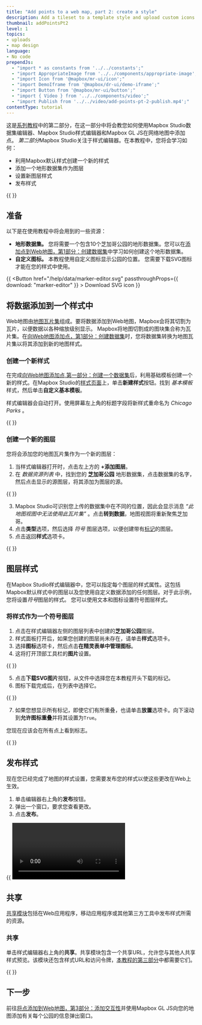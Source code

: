```yaml
---
title: "Add points to a web map, part 2: create a style"
description: Add a tileset to a template style and upload custom icons in Mapbox Studio.
thumbnail: addPointsPt2
level: 1
topics:
- uploads
- map design
language:
- No code
prependJs:
  - "import * as constants from '../../constants';"
  - "import AppropriateImage from '../../components/appropriate-image';"
  - "import Icon from '@mapbox/mr-ui/icon';"
  - "import DemoIframe from '@mapbox/dr-ui/demo-iframe';"
  - "import Button from '@mapbox/mr-ui/button';"
  - "import { Video } from '../../components/video';"
  - "import Publish from '../../video/add-points-pt-2-publish.mp4';"
contentType: tutorial
---
```


这是[系列教程](https://docs.mapbox.com/studio-manual/help/#add-points-to-a-map)中的第二部分，在这一部分中将会教您如何使用Mapbox Studio数据集编辑器、Mapbox Studio样式编辑器和Mapbox GL JS在网络地图中添加点。
*第二部分*Mapbox Studio关注于样式编辑器。在本教程中，您将会学习如何：

- 利用Mapbox默认样式创建一个新的样式
- 添加一个地形数据集作为图层
- 设置新图层样式
- 发布样式

{{
<DemoIframe src="https://api.mapbox.com/styles/v1/examples/cjgiiz9ck002j2ss5zur1vjji.html?access_token=MapboxAccessToken#10.7/41.893748/-87.661557/0" />
}}

## 准备

以下是在使用教程中将会用到的一些资源：

- **地形数据集。** 您将需要一个包含10个芝加哥公园的地形数据集。您可以在[添加点到Web地图，第1部分：创建数据集](/help/tutorials/add-points-pt-1)中学习如何创建这个地形数据集。
- **自定义图标。** 本教程使用自定义图标显示公园的位置。 您需要下载SVG图标才能在您的样式中使用。

{{
<Button href="/help/data/marker-editor.svg" passthroughProps={{ download: "marker-editor" }} >
    <Icon name='arrow-down' inline={true} /> Download SVG icon
</Button>
}}

## 将数据添加到一个样式中

Web地图由[地图瓦片集](/help/how-mapbox-works/web-apps/)组成。要将数据添加到Web地图，Mapbox会将其切割为瓦片，以便数据以各种缩放级别显示。 Mapbox将地图切割成的图块集合称为瓦片集。在[向Web地图添加点，第1部分：创建数据集](/help/tutorials/add-points-pt-1)时，您将数据集转换为地图瓦片集以将其添加到新的地图样式。

### 创建一个新样式

在完成[向Web地图添加点,第一部分：创建一个数据集](/help/tutorials/add-points-pt-1)后，利用基础模板创建一个新的样式。在Mapbox Studio的[样式页面](https://studio.mapbox.com/styles)上，单击**新建样式**按钮。找到 _基本模板_ 样式，然后单击**自定义基本模板**。

样式编辑器会自动打开。使用屏幕左上角的标题字段将新样式重命名为 _Chicago Parks_ 。

{{
  <AppropriateImage
    imageId="addPointsPt2RenameStyle"
    alt="Mapbox Studio style editor showing how to rename a style"
  />
}}

### 创建一个新的图层

您将会添加您的地图瓦片集作为一个新的图层：

1. 当样式编辑器打开时，点击左上方的 **+添加图层**。
2. 在 _数据资源列表_ 中，找到您的 **芝加哥公园** 地形数据集，点击数据集的名字，然后点击显示的源图层，将其添加为图层的源。

{{
  <AppropriateImage
    imageId="addPointsPt2AddLayer"
    alt="screenshot illustrating how to add a new layer in Mapbox Studio"
  />
}}

3. Mapbox Studio可识别您上传的数据集中在不同的位置，因此会显示消息 _“此地图视图中无法使用此瓦片集”_ 。点击**转到数据**，地图视图将重新聚焦芝加哥。
4. 点击**类型**选项，然后选择 _符号_ 图层选项，以便创建带有[标记](/help/glossary/marker/)的图层。
5. 点击返回**样式**选项卡。 

{{
  <AppropriateImage
    imageId="addPointsPt2CreateLayer"
    alt="screenshot illustrating how to create a new layer in Mapbox Studio"
  />
}}

## 图层样式

在Mapbox Studio样式编辑器中，您可以指定每个图层的样式属性。这包括Mapbox默认样式中的图层以及您使用自定义数据添加的任何图层。对于此示例，您将设置*符号*图层的样式。 您可以使用文本和图标设置符号图层样式。

### 将样式作为一个符号图层

1. 点击在样式编辑器左侧的图层列表中创建的**芝加哥公园**图层。
2. 样式面板打开后，如果您创建的图层尚未存在，请单击**样式**选项卡。
3. 选择**图标**选项卡，然后点击**在精灵表单中管理图标**。
4. 这将打开顶部工具栏的**图片**设置。

{{
  <AppropriateImage
    imageId="addPointsPt2UploadSvg"
    alt="screenshot demonstrating the upload SVG menu in Mapbox studio"
  />
}}

5. 点击**下载SVG图片**按钮，从文件中选择您在本教程开头下载的标记。
6. 图标下载完成后，在列表中选择它。

{{
  <AppropriateImage
    imageId="addPointsPt2SelectIcon"
    alt="screenshot demonstrating the upload SVG menu in Mapbox studio"
  />
}}

7. 如果您想显示所有标记，即使它们有所重叠，也请单击**放置**选项卡。向下滚动到**允许图标重叠**并将其设置为`True`。

您现在应该会在所有点上看到标志。

{{
  <AppropriateImage
    imageId="addPointsPt2IconsLoaded"
    alt="screenshot showing a style with a custom icon loaded in Mapbox Studio"
  />
}}

## 发布样式

现在您已经完成了地图的样式设置，您需要发布您的样式以使这些更改在Web上生效。

1. 单击编辑器右上角的**发布**按钮。
2. 弹出一个窗口，要求您查看更改。
3. 点击**发布**。

{{
  <Video
    filename={Publish}
    title="Comparing styles in the Publish modal"
  />
}}

## 共享

[共享模块](https://docs.mapbox.com/studio-manual/overview/publish-your-style/)包括在Web应用程序，移动应用程序或其他第三方工具中发布样式所需的资源。

### 共享

单击样式编辑器右上角的**共享**。共享模块包含一个共享URL，允许您与其他人共享样式预览。该模块还包含样式URL和访问令牌，[本教程的第三部分](/help/tutorials/add-points-pt-3/)中都需要它们。

{{
  <AppropriateImage
    imageId="addPointsPt2ShareStyle"
    alt="Screenshot showing the share section for a style in Mapbox Studio"
  />
}}

## 下一步

前往[将点添加到Web地图，第3部分：添加交互性](/help/tutorials/add-points-pt-3/)并使用Mapbox GL JS向您的地图添加有关每个公园的信息弹出窗口。
